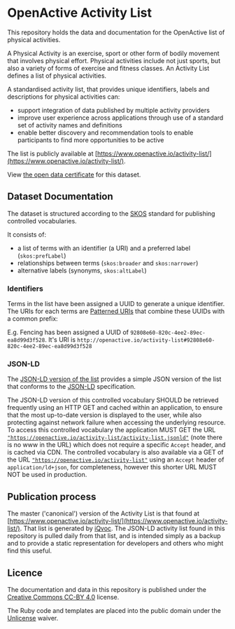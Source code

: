 # OpenActive Activity List

This repository holds the data and documentation for the OpenActive list of physical activities.

A Physical Activity is an exercise, sport or other form of bodily movement that involves physical effort. 
Physical activities include not just sports, but also a variety of forms of exercise and fitness classes. 
An Activity List defines a list of physical activities.

A standardised activity list, that provides unique identifiers, labels and descriptions for physical activities can:

* support integration of data published by multiple activity providers
* improve user experience across applications through use of a standard set of activity names and definitions
* enable better discovery and recommendation tools to enable participants to find more opportunities to be active

The list is publicly available at [https://www.openactive.io/activity-list/](https://www.openactive.io/activity-list/).

View [the open data certificate](https://certificates.theodi.org/en/datasets/215260/certificate) for this dataset.

## Dataset Documentation

The dataset is structured according to the [SKOS](https://www.w3.org/TR/skos-primer/) standard for publishing controlled vocabularies.

It consists of:

* a list of terms with an identifier (a URI) and a preferred label (`skos:prefLabel`)
* relationships between terms (`skos:broader` and `skos:narrower`)
* alternative labels (synonyms, `skos:altLabel`)

### Identifiers

Terms in the list have been assigned a UUID to generate a unique identifier. The URIs for each terms are [Patterned URIs](http://patterns.dataincubator.org/book/patterned-uris.html) 
that combine these UUIDs with a common prefix:

E.g. Fencing has been assigned a UUID of `92808e60-820c-4ee2-89ec-ea8d99d3f528`. It's URI is `http://openactive.io/activity-list#92808e60-820c-4ee2-89ec-ea8d99d3f528`

### JSON-LD

The [JSON-LD version of the list](https://openactive.io/activity-list/activity-list.jsonld) provides a simple JSON version of the list that conforms to the [JSON-LD](https://www.w3.org/TR/json-ld/) specification.

The JSON-LD version of this controlled vocabulary SHOULD be retrieved frequently using an HTTP GET and cached within an application, to ensure that the most up-to-date version is displayed to the user, while also protecting against network failure when accessing the underlying resource. To access this controlled vocabulary the application MUST GET the URL [`"https://openactive.io/activity-list/activity-list.jsonld"`](https://openactive.io/activity-list/activity-list.jsonld) (note there is no www in the URL) which does not require a specific `Accept` header, and is cached via CDN. The controlled vocabulary is also available via a GET of the URL [`"https://openactive.io/activity-list"`](https://openactive.io/activity-list) using an `Accept` header of `application/ld+json`, for completeness, however this shorter URL MUST NOT be used in production.

## Publication process

The master ('canonical') version of the Activity List is that found at [https://www.openactive.io/activity-list/](https://www.openactive.io/activity-list/). That list is generated by [iQvoc](http://iqvoc.net/). The JSON-LD activity list found in this repository is pulled daily from that list, and is intended simply as a backup and to provide a static representation for developers and others who might find this useful.

## Licence

The documentation and data in this repository is published under 
the [Creative Commons CC-BY 4.0](https://creativecommons.org/licenses/by/4.0/) license.

The Ruby code and templates are placed into the public domain under the [Unlicense](http://unlicense.org/) waiver.



